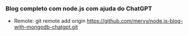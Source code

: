 ### Blog completo com node.js com ajuda do ChatGPT

- Remote: git remote add origin https://github.com/mervy/node.js-blog-with-mongodb-chatgpt.git